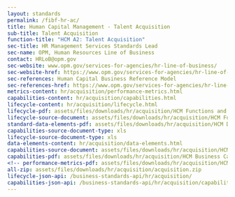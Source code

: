 ```yaml
---
layout: standards
permalink: /fibf-hr-ac/
title: Human Capital Management - Talent Acquisition
sub-title: Talent Acquisition
function-title: "HCM A2: Talent Acquisition"
sec-title: HR Management Services Standards Lead
sec-name: OPM, Human Resources Line of Business
contact: HRLoB@opm.gov
sec-website: www.opm.gov/services-for-agencies/hr-line-of-business/
sec-website-href: https://www.opm.gov/services-for-agencies/hr-line-of-business/
sec-references: Human Capital Business Reference Model
sec-references-href: https://www.opm.gov/services-for-agencies/hr-line-of-business/hc-business-reference-model/
metrics-content: hr/acquisition/performance-metrics.html
capabilities-content: hr/acquisition/capabilities.html
lifecycle-content: hr/acquisition/lifecycle.html
lifecycle-pdf: assets/files/downloads/hr/acquisition/HCM Functions and Activities_A2 (Talent Acquisition).xlsx
lifecycle-source-document: assets/files/downloads/hr/acquisition/HCM Functions and Activities_A2 (Talent Acquisition).xlsx
standard-data-elements-pdf: assets/files/downloads/hr/acquisition/HCM Data Elements_A2 (Talent Acquisition).xlsx
capabilities-source-document-type: xls
lifecycle-source-document-type: xls
data-elements-content: hr/acquisition/data-elements.html
capabilities-source-document: assets/files/downloads/hr/acquisition/HCM Business Capabilities_A2 (Talent Acquisition).xlsx
capabilities-pdf: assets/files/downloads/hr/acquisition/HCM Business Capabilities_A2 (Talent Acquisition).xlsx
<!-- performance-metrics-pdf: assets/files/downloads/hr/acquisition/HCM Service Measures_A2 (Talent Acquisition).xlsx -->
all-zip: assets/files/downloads/hr/acquisition/acquisition.zip
lifecycle-json-api: /business-standards-api/hr/acquisition/
capabilities-json-api: /business-standards-api/hr/acquisition/capabilities
---
```

